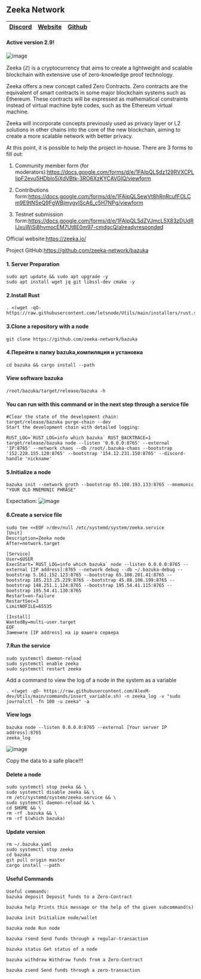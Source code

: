 ## Zeeka Network

[Discord](https://discord.gg/eT96kE6V) | [Website](https://zeeka.network/) | [Github](https://github.com/zeeka-network)
| --- | --- | ---
#### Active version 2.9!
![image](https://user-images.githubusercontent.com/57448493/192145552-6eed7477-d72a-4089-bf94-172f4deec8ff.png)

Zeeka (ℤ) is a cryptocurrency that aims to create a lightweight and scalable blockchain with extensive use of zero-knowledge proof technology.

Zeeka offers a new concept called Zero Contracts. Zero contracts are the equivalent of smart contracts in some major blockchain systems such as Ethereum. These contracts will be expressed as mathematical constraints instead of virtual machine byte codes, such as the Ethereum virtual machine.

Zeeka will incorporate concepts previously used as privacy layer or L2 solutions in other chains into the core of the new blockchain, aiming to create a more scalable network with better privacy.

At this point, it is possible to help the project in-house. There are 3 forms to fill out:

1. Community member form (for moderators):https://docs.google.com/forms/d/e/1FAIpQLSdz129RVXCPLIipF2evu5HDblo5iXdVBtk-3RO6XzKYCAVGlQ/viewform

2. Contributions form:https://docs.google.com/forms/d/e/1FAIpQLSewVt8hRnRcufFOLCm9E9tNSeQ9FgWBjmygyIScA6_c5H7NPg/viewform

3. Testnet submission form:https://docs.google.com/forms/d/e/1FAIpQLSdZVJmcL5X83zDUdRIJxuWiSi8hvmocEM7Ut8E0m97-cmdgcQ/alreadyresponded

Official website:https://zeeka.io/

Project GitHub:https://github.com/zeeka-network/bazuka

#### 1. Server Preparation
```
sudo apt update && sudo apt upgrade -y
sudo apt install wget jq git libssl-dev cmake -y
```
#### 2.Install Rust
```
. <(wget -qO- https://raw.githubusercontent.com/letsnode/Utils/main/installers/rust.sh)
```
#### 3.Clone a repository with a node
```
git clone https://github.com/zeeka-network/bazuka
```
#### 4.Перейти в папку bazuka,компиляция и установка
```
cd bazuka && cargo install --path
```

#### View software bazuka
```
/root/bazuka/target/release/bazuka -h
```
#### You can run with this command or in the next step through a service file
```
#Clear the state of the development chain:
target/release/bazuka purge-chain --dev
Start the development chain with detailed logging:

RUST_LOG=`RUST_LOG=info which bazuka` RUST_BACKTRACE=1 target/release/bazuka node --listen '0.0.0.0:8765' --external 'IP:8765' --network chaos --db /root/.bazuka-chaos --bootstrap '152.228.155.120:8765' --bootstrap '154.12.231.150:8765' --discord-handle 'nickname'  
```
#### 5.Initialize a node
```
bazuka init --network groth --bootstrap 65.108.193.133:8765 --mnemonic "YOUR OLD MNEMONIC PHRASE"
```
Expectation:
![image](https://user-images.githubusercontent.com/57448493/192145821-fe01f241-8795-48d9-b9aa-72b25db18b7e.png)

#### 6.Create a service file
```
sudo tee <<EOF >/dev/null /etc/systemd/system/zeeka.service
[Unit]
Description=Zeeka node
After=network.target

[Service]
User=$USER
ExecStart=`RUST_LOG=info which bazuka` node --listen 0.0.0.0:8765 --external [IP address]:8765 --network debug --db ~/.bazuka-debug --bootstrap 5.161.152.123:8765 --bootstrap 65.108.201.41:8765 --bootstrap 185.213.25.229:8765 --bootstrap 45.88.106.199:8765 --bootstrap 148.251.1.124:8765 --bootstrap 195.54.41.115:8765 --bootstrap 195.54.41.130:8765
Restart=on-failure
RestartSec=3
LimitNOFILE=65535

[Install]
WantedBy=multi-user.target
EOF
Замените [IP address] на ip вашего сервера
```
#### 7.Run the service
```
sudo systemctl daemon-reload
sudo systemctl enable zeeka
sudo systemctl restart zeeka
```
Add a command to view the log of a node in the system as a variable
```
. <(wget -qO- https://raw.githubusercontent.com/AlexM-dev/Utils/main/commands/insert_variable.sh) -n zeeka_log -v "sudo journalctl -fn 100 -u zeeka" -a
```
#### View logs
```
bazuka node --listen 0.0.0.0:8765 --external [Your server IP address]:8765
zeeka_log
```
![image](https://user-images.githubusercontent.com/57448493/198363637-75ff9f4e-0a34-4b93-a5ce-14bdd053033b.png)


Copy the data to a safe place!!!

#### Delete a node 
```
sudo systemctl stop zeeka && \
sudo systemctl disable zeeka && \
rm /etc/systemd/system/zeeka.service && \
sudo systemctl daemon-reload && \
cd $HOME && \
rm -rf .bazuka && \
rm -rf $(which bazuka)
```

#### Update version 
```
rm ~/.bazuka.yaml
sudo systemctl stop zeeka 
cd bazuka
git pull origin master
cargo install --path
```

#### Useful Commands
```
Useful commands:
bazuka deposit Deposit funds to a Zero-Contract

bazuka help Prints this message or the help of the given subcommand(s)

bazuka init Initialize node/wallet

bazuka node Run node

bazuka rsend Send funds through a regular-transaction

bazuka status Get status of a node

bazuka withdraw Withdraw funds from a Zero-Contract

bazuka zsend Send funds through a zero-transaction
```
